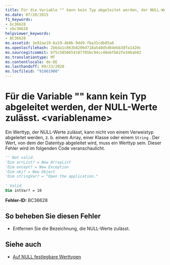```yaml
---
title: Für die Variable "" kann kein Typ abgeleitet werden, der NULL-Werte zulässt. <variablename>
ms.date: 07/20/2015
f1_keywords:
- bc36628
- vbc36628
helpviewer_keywords:
- BC36628
ms.assetid: 3e92ae19-6a19-4b0b-9dd9-fba31cdb85a6
ms.openlocfilehash: 2b6da1c863b8206d718a540d5d64ebb38fa1420c
ms.sourcegitcommit: bf5c5850654187705bc94cc40ebfb62fe346ab02
ms.translationtype: MT
ms.contentlocale: de-DE
ms.lasthandoff: 09/23/2020
ms.locfileid: "91061900"
---
```

# <a name="a-nullable-type-cannot-be-inferred-for-variable-variablename"></a>Für die Variable "" kann kein Typ abgeleitet werden, der NULL-Werte zulässt. \<variablename>

Ein Werttyp, der NULL-Werte zulässt, kann nicht von einem Verweistyp abgeleitet werden, z. b. einem Array, einer Klasse oder einem `String` . Der Wert, von dem der Datentyp abgeleitet wird, muss ein Werttyp sein. Dieser Fehler wird im folgenden Code veranschaulicht.  
  
```vb  
'' Not valid.
'Dim arrList? = New ArrayList  
'Dim except? = New Exception  
'Dim obj? = New Object  
'Dim stringVar? = "Open the application."  
  
' Valid.  
Dim intVar? = 10  
```  
  
 **Fehler-ID:** BC36628  
  
## <a name="to-correct-this-error"></a>So beheben Sie diesen Fehler  
  
- Entfernen Sie die Bezeichnung, die NULL-Werte zulässt.  
  
## <a name="see-also"></a>Siehe auch

- [Auf NULL festlegbare Werttypen](../programming-guide/language-features/data-types/nullable-value-types.md)
